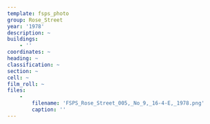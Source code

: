 ```yaml
---
template: fsps_photo
group: Rose_Street
year: '1978'
description: ~
buildings:
    - ''
coordinates: ~
heading: ~
classification: ~
section: ~
cell: ~
film_roll: ~
files:
    -
        filename: 'FSPS_Rose_Street_005,_No_9,_16-4-E,_1978.png'
        caption: ''
---
```

